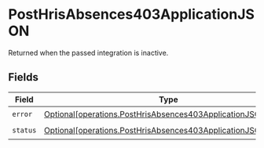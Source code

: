 # PostHrisAbsences403ApplicationJSON

Returned when the passed integration is inactive.


## Fields

| Field                                                                                                                                    | Type                                                                                                                                     | Required                                                                                                                                 | Description                                                                                                                              |
| ---------------------------------------------------------------------------------------------------------------------------------------- | ---------------------------------------------------------------------------------------------------------------------------------------- | ---------------------------------------------------------------------------------------------------------------------------------------- | ---------------------------------------------------------------------------------------------------------------------------------------- |
| `error`                                                                                                                                  | [Optional[operations.PostHrisAbsences403ApplicationJSONError]](undefined/models/operations/posthrisabsences403applicationjsonerror.md)   | :heavy_check_mark:                                                                                                                       | N/A                                                                                                                                      |
| `status`                                                                                                                                 | [Optional[operations.PostHrisAbsences403ApplicationJSONStatus]](undefined/models/operations/posthrisabsences403applicationjsonstatus.md) | :heavy_check_mark:                                                                                                                       | N/A                                                                                                                                      |
